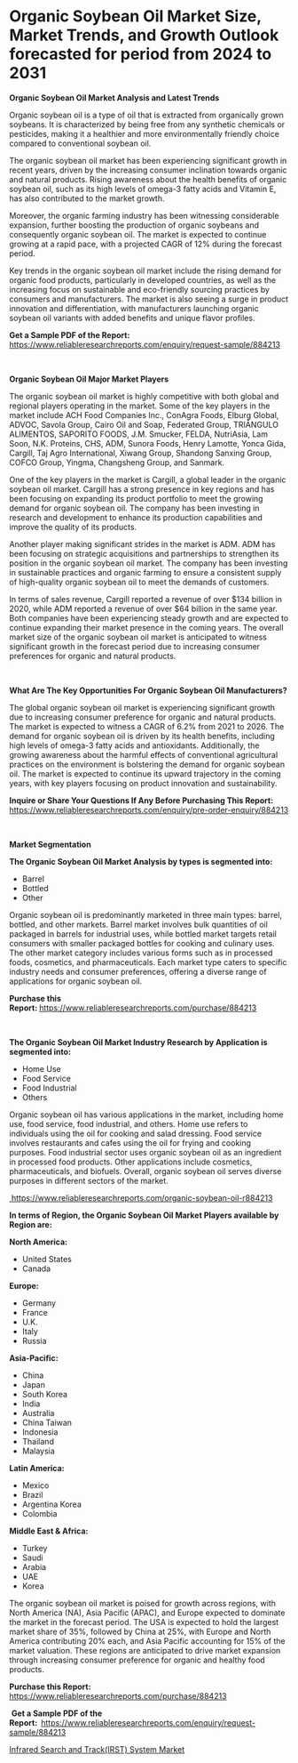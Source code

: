 <p><h1>Organic Soybean Oil Market Size, Market Trends, and Growth Outlook forecasted for period from 2024 to 2031</h1></p><p><strong>Organic Soybean Oil Market Analysis and Latest Trends</strong></p>
<p><p>Organic soybean oil is a type of oil that is extracted from organically grown soybeans. It is characterized by being free from any synthetic chemicals or pesticides, making it a healthier and more environmentally friendly choice compared to conventional soybean oil.</p><p>The organic soybean oil market has been experiencing significant growth in recent years, driven by the increasing consumer inclination towards organic and natural products. Rising awareness about the health benefits of organic soybean oil, such as its high levels of omega-3 fatty acids and Vitamin E, has also contributed to the market growth.</p><p>Moreover, the organic farming industry has been witnessing considerable expansion, further boosting the production of organic soybeans and consequently organic soybean oil. The market is expected to continue growing at a rapid pace, with a projected CAGR of 12% during the forecast period.</p><p>Key trends in the organic soybean oil market include the rising demand for organic food products, particularly in developed countries, as well as the increasing focus on sustainable and eco-friendly sourcing practices by consumers and manufacturers. The market is also seeing a surge in product innovation and differentiation, with manufacturers launching organic soybean oil variants with added benefits and unique flavor profiles.</p></p>
<p><strong>Get a Sample PDF of the Report:&nbsp;</strong> <a href="https://www.reliableresearchreports.com/enquiry/request-sample/884213">https://www.reliableresearchreports.com/enquiry/request-sample/884213</a></p>
<p>&nbsp;</p>
<p><strong>Organic Soybean Oil Major Market Players</strong></p>
<p><p>The organic soybean oil market is highly competitive with both global and regional players operating in the market. Some of the key players in the market include ACH Food Companies Inc., ConAgra Foods, Elburg Global, ADVOC, Savola Group, Cairo Oil and Soap, Federated Group, TRIÂNGULO ALIMENTOS, SAPORITO FOODS, J.M. Smucker, FELDA, NutriAsia, Lam Soon, N.K. Proteins, CHS, ADM, Sunora Foods, Henry Lamotte, Yonca Gida, Cargill, Taj Agro International, Xiwang Group, Shandong Sanxing Group, COFCO Group, Yingma, Changsheng Group, and Sanmark.</p><p>One of the key players in the market is Cargill, a global leader in the organic soybean oil market. Cargill has a strong presence in key regions and has been focusing on expanding its product portfolio to meet the growing demand for organic soybean oil. The company has been investing in research and development to enhance its production capabilities and improve the quality of its products.</p><p>Another player making significant strides in the market is ADM. ADM has been focusing on strategic acquisitions and partnerships to strengthen its position in the organic soybean oil market. The company has been investing in sustainable practices and organic farming to ensure a consistent supply of high-quality organic soybean oil to meet the demands of customers.</p><p>In terms of sales revenue, Cargill reported a revenue of over $134 billion in 2020, while ADM reported a revenue of over $64 billion in the same year. Both companies have been experiencing steady growth and are expected to continue expanding their market presence in the coming years. The overall market size of the organic soybean oil market is anticipated to witness significant growth in the forecast period due to increasing consumer preferences for organic and natural products.</p></p>
<p>&nbsp;</p>
<p><strong>What Are The Key Opportunities For Organic Soybean Oil Manufacturers?</strong></p>
<p><p>The global organic soybean oil market is experiencing significant growth due to increasing consumer preference for organic and natural products. The market is expected to witness a CAGR of 6.2% from 2021 to 2026. The demand for organic soybean oil is driven by its health benefits, including high levels of omega-3 fatty acids and antioxidants. Additionally, the growing awareness about the harmful effects of conventional agricultural practices on the environment is bolstering the demand for organic soybean oil. The market is expected to continue its upward trajectory in the coming years, with key players focusing on product innovation and sustainability.</p></p>
<p><strong>Inquire or Share Your Questions If Any Before Purchasing This Report:</strong> <a href="https://www.reliableresearchreports.com/enquiry/pre-order-enquiry/884213">https://www.reliableresearchreports.com/enquiry/pre-order-enquiry/884213</a></p>
<p>&nbsp;</p>
<p><strong>Market Segmentation</strong></p>
<p><strong>The Organic Soybean Oil Market Analysis by types is segmented into:</strong></p>
<p><ul><li>Barrel</li><li>Bottled</li><li>Other</li></ul></p>
<p><p>Organic soybean oil is predominantly marketed in three main types: barrel, bottled, and other markets. Barrel market involves bulk quantities of oil packaged in barrels for industrial uses, while bottled market targets retail consumers with smaller packaged bottles for cooking and culinary uses. The other market category includes various forms such as in processed foods, cosmetics, and pharmaceuticals. Each market type caters to specific industry needs and consumer preferences, offering a diverse range of applications for organic soybean oil.</p></p>
<p><strong>Purchase this Report:&nbsp;</strong><a href="https://www.reliableresearchreports.com/purchase/884213">https://www.reliableresearchreports.com/purchase/884213</a></p>
<p>&nbsp;</p>
<p><strong>The Organic Soybean Oil Market Industry Research by Application is segmented into:</strong></p>
<p><ul><li>Home Use</li><li>Food Service</li><li>Food Industrial</li><li>Others</li></ul></p>
<p><p>Organic soybean oil has various applications in the market, including home use, food service, food industrial, and others. Home use refers to individuals using the oil for cooking and salad dressing. Food service involves restaurants and cafes using the oil for frying and cooking purposes. Food industrial sector uses organic soybean oil as an ingredient in processed food products. Other applications include cosmetics, pharmaceuticals, and biofuels. Overall, organic soybean oil serves diverse purposes in different sectors of the market.</p></p>
<p><a href="https://www.reliableresearchreports.com/organic-soybean-oil-r884213">&nbsp;https://www.reliableresearchreports.com/organic-soybean-oil-r884213</a></p>
<p><strong>In terms of Region, the Organic Soybean Oil Market Players available by Region are:</strong></p>
<p>
    <p> <strong> North America: </strong>
        <ul>
            <li>United States</li>
            <li>Canada</li>
        </ul>
        </p> 
    <p> <strong> Europe: </strong>
        <ul>
            <li>Germany</li>
            <li>France</li>
            <li>U.K.</li>
            <li>Italy</li>
            <li>Russia</li>
        </ul>
        </p> 
    <p> <strong> Asia-Pacific: </strong>
        <ul>
            <li>China</li>
            <li>Japan</li>
            <li>South Korea</li>
            <li>India</li>
            <li>Australia</li>
            <li>China Taiwan</li>
            <li>Indonesia</li>
            <li>Thailand</li>
            <li>Malaysia</li>
        </ul>
        </p> 
    <p> <strong> Latin America: </strong>
        <ul>
            <li>Mexico</li>
            <li>Brazil</li>
            <li>Argentina Korea</li>
            <li>Colombia</li>
        </ul>
        </p> 
    <p> <strong> Middle East & Africa: </strong>
        <ul>
            <li>Turkey</li>
            <li>Saudi</li>
            <li>Arabia</li>
            <li>UAE</li>
            <li>Korea</li>
        </ul>
    </p>
    </p>
<p><p>The organic soybean oil market is poised for growth across regions, with North America (NA), Asia Pacific (APAC), and Europe expected to dominate the market in the forecast period. The USA is expected to hold the largest market share of 35%, followed by China at 25%, with Europe and North America contributing 20% each, and Asia Pacific accounting for 15% of the market valuation. These regions are anticipated to drive market expansion through increasing consumer preference for organic and healthy food products.</p></p>
<p><strong>Purchase this Report: </strong><a href="https://www.reliableresearchreports.com/purchase/884213">https://www.reliableresearchreports.com/purchase/884213</a></p>
<p>&nbsp;<strong>Get a Sample PDF of the Report:&nbsp;&nbsp;</strong><a href="https://www.reliableresearchreports.com/enquiry/request-sample/884213">https://www.reliableresearchreports.com/enquiry/request-sample/884213</a></p>
<p><strong></strong></p>
<p><p><a href="https://view.publitas.com/reportprime-1/infrared-search-and-track-irst-system-market-size-share-trends-analysis-report-by-end-use-airborne-naval-land-others-by-raw-material-and-forecast-till-2031/">Infrared Search and Track(IRST) System Market</a></p></p>